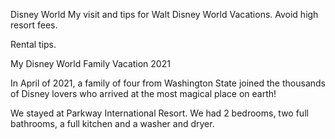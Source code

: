 Disney World
My visit and tips for Walt Disney World Vacations.
Avoid high resort fees. 

Rental tips.
<html>
<head>

<meta charset="UTF-8" />

My Disney World Family Vacation 2021


</head>

<body>

<div id="example"> 

In April of 2021, a family of four 
from Washington State joined the
 thousands of Disney lovers who arrived at 
the most magical place on earth!

</div>
We stayed at Parkway International Resort. We had 2 bedrooms, two full bathrooms, a full kitchen and a washer and dryer.
</body>

</html>
